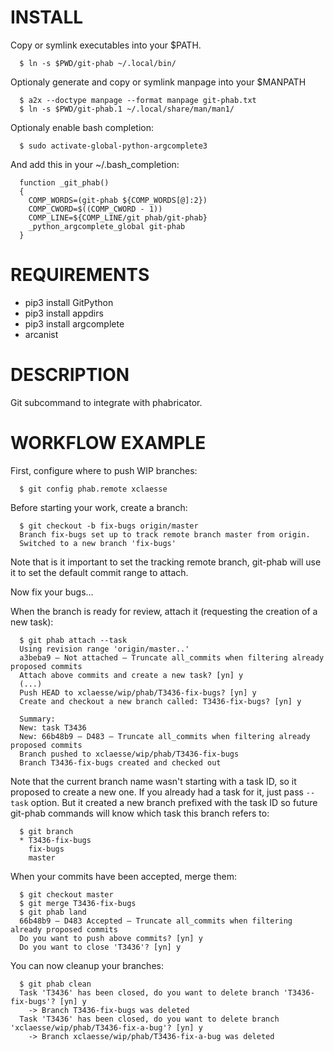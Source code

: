 INSTALL
=======

Copy or symlink executables into your $PATH.

```
  $ ln -s $PWD/git-phab ~/.local/bin/
```

Optionaly generate and copy or symlink manpage into your $MANPATH

```
  $ a2x --doctype manpage --format manpage git-phab.txt
  $ ln -s $PWD/git-phab.1 ~/.local/share/man/man1/
```

Optionaly enable bash completion:

```
  $ sudo activate-global-python-argcomplete3
```

And add this in your ~/.bash_completion:

```
  function _git_phab()
  {
    COMP_WORDS=(git-phab ${COMP_WORDS[@]:2})
    COMP_CWORD=$((COMP_CWORD - 1))
    COMP_LINE=${COMP_LINE/git phab/git-phab}
    _python_argcomplete_global git-phab
  }
```

REQUIREMENTS
============

 - pip3 install GitPython
 - pip3 install appdirs
 - pip3 install argcomplete
 - arcanist

DESCRIPTION
===========

Git subcommand to integrate with phabricator.

WORKFLOW EXAMPLE
================

First, configure where to push WIP branches:

```
  $ git config phab.remote xclaesse
```

Before starting your work, create a branch:

```
  $ git checkout -b fix-bugs origin/master
  Branch fix-bugs set up to track remote branch master from origin.
  Switched to a new branch 'fix-bugs'
```

Note that is it important to set the tracking remote branch, git-phab will use
it to set the default commit range to attach.

Now fix your bugs...

When the branch is ready for review, attach it (requesting the creation of a
new task):

```
  $ git phab attach --task
  Using revision range 'origin/master..'
  a3beba9 — Not attached — Truncate all_commits when filtering already proposed commits
  Attach above commits and create a new task? [yn] y
  (...)
  Push HEAD to xclaesse/wip/phab/T3436-fix-bugs? [yn] y
  Create and checkout a new branch called: T3436-fix-bugs? [yn] y

  Summary:
  New: task T3436
  New: 66b48b9 — D483 — Truncate all_commits when filtering already proposed commits
  Branch pushed to xclaesse/wip/phab/T3436-fix-bugs
  Branch T3436-fix-bugs created and checked out
```

Note that the current branch name wasn't starting with a task ID, so it proposed
to create a new one. If you already had a task for it, just pass `--task`
option. But it created a new branch prefixed with the task ID so future git-phab
commands will know which task this branch refers to:

```
  $ git branch
  * T3436-fix-bugs
    fix-bugs
    master
```

When your commits have been accepted, merge them:


```
  $ git checkout master
  $ git merge T3436-fix-bugs
  $ git phab land
  66b48b9 — D483 Accepted — Truncate all_commits when filtering already proposed commits
  Do you want to push above commits? [yn] y
  Do you want to close 'T3436'? [yn] y
```

You can now cleanup your branches:

```
  $ git phab clean
  Task 'T3436' has been closed, do you want to delete branch 'T3436-fix-bugs'? [yn] y
    -> Branch T3436-fix-bugs was deleted
  Task 'T3436' has been closed, do you want to delete branch 'xclaesse/wip/phab/T3436-fix-a-bug'? [yn] y
    -> Branch xclaesse/wip/phab/T3436-fix-a-bug was deleted
```
